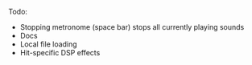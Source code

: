 Todo:
  * Stopping metronome (space bar) stops all currently playing sounds
  * Docs
  * Local file loading
  * Hit-specific DSP effects
